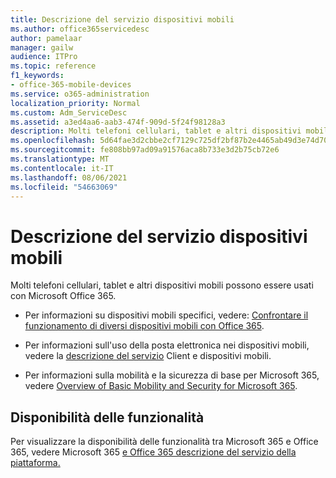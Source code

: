 ```yaml
---
title: Descrizione del servizio dispositivi mobili
ms.author: office365servicedesc
author: pamelaar
manager: gailw
audience: ITPro
ms.topic: reference
f1_keywords:
- office-365-mobile-devices
ms.service: o365-administration
localization_priority: Normal
ms.custom: Adm_ServiceDesc
ms.assetid: a3ed4aa6-aab3-474f-909d-5f24f98128a3
description: Molti telefoni cellulari, tablet e altri dispositivi mobili possono essere usati con Microsoft Office 365.
ms.openlocfilehash: 5d64fae3d2cbbe2cf7129c725df2bf87b2e4465ab49d3e74d700bc92e903b4d9
ms.sourcegitcommit: fe808bb97ad09a91576aca8b733e3d2b75cb72e6
ms.translationtype: MT
ms.contentlocale: it-IT
ms.lasthandoff: 08/06/2021
ms.locfileid: "54663069"
---
```

# <a name="mobile-devices-service-description"></a>Descrizione del servizio dispositivi mobili

Molti telefoni cellulari, tablet e altri dispositivi mobili possono essere usati con Microsoft Office 365. 
  
- Per informazioni su dispositivi mobili specifici, vedere: [Confrontare il funzionamento di diversi dispositivi mobili con Office 365](https://go.microsoft.com/fwlink/p/?LinkId=282337).
    
- Per informazioni sull'uso della posta elettronica nei dispositivi mobili, vedere la [descrizione del servizio](../exchange-online-service-description/clients-and-mobile-devices.md) Client e dispositivi mobili. 
    
- Per informazioni sulla mobilità e la sicurezza di base per Microsoft 365, vedere [Overview of Basic Mobility and Security for Microsoft 365](/microsoft-365/admin/basic-mobility-security/overview).
    
## <a name="feature-availability"></a>Disponibilità delle funzionalità

Per visualizzare la disponibilità delle funzionalità tra Microsoft 365 e Office 365, vedere Microsoft 365 [e Office 365 descrizione del servizio della piattaforma.](office-365-platform-service-description.md)
